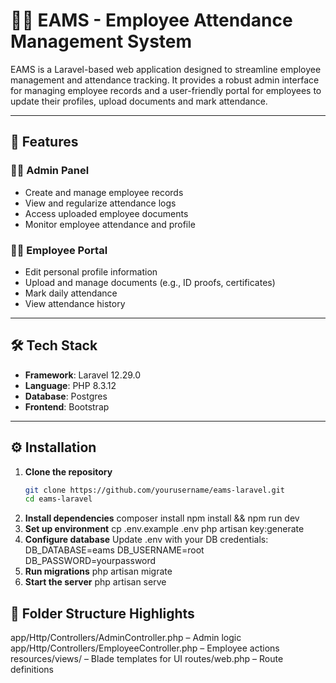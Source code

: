 # 🧑‍💼 EAMS - Employee Attendance Management System

EAMS is a Laravel-based web application designed to streamline employee management and attendance tracking. It provides a robust admin interface for managing employee records and a user-friendly portal for employees to update their profiles, upload documents and mark attendance.

---

## 🚀 Features

### 👨‍💼 Admin Panel
- Create and manage employee records
- View and regularize attendance logs
- Access uploaded employee documents
- Monitor employee attendance and profile

### 🙋‍♂️ Employee Portal
- Edit personal profile information
- Upload and manage documents (e.g., ID proofs, certificates)
- Mark daily attendance
- View attendance history

---

## 🛠 Tech Stack

- **Framework**: Laravel 12.29.0
- **Language**: PHP 8.3.12
- **Database**: Postgres 
- **Frontend**: Bootstrap

---

## ⚙️ Installation

1. **Clone the repository**
   ```bash
   git clone https://github.com/yourusername/eams-laravel.git
   cd eams-laravel
2. **Install dependencies**
   composer install
   npm install && npm run dev
3. **Set up environment**
   cp .env.example .env
   php artisan key:generate
4. **Configure database**
    Update .env with your DB credentials:
   DB_DATABASE=eams
   DB_USERNAME=root
   DB_PASSWORD=yourpassword
5. **Run migrations**
   php artisan migrate
7. **Start the server**
   php artisan serve

## 📂 Folder Structure Highlights
app/Http/Controllers/AdminController.php – Admin logic
app/Http/Controllers/EmployeeController.php – Employee actions
resources/views/ – Blade templates for UI
routes/web.php – Route definitions


